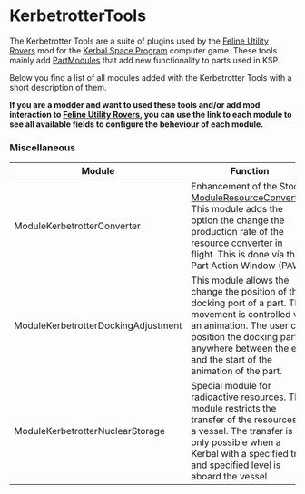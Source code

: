 # KerbetrotterTools

The Kerbetrotter Tools are a suite of plugins used by the [Feline Utility Rovers](https://github.com/Nils277/FelineUtilityRovers) mod for the [Kerbal Space Program](https://www.kerbalspaceprogram.com) computer game.
These tools mainly add [PartModules](https://wiki.kerbalspaceprogram.com/wiki/CFG_File_Documentation#MODULES) that add new functionality to parts used in KSP.

Below you find a list of all modules added with the Kerbetrotter Tools with a short description of them.

**If you are a modder and want to used these tools and/or add mod interaction to [Feline Utility Rovers](https://github.com/Nils277/FelineUtilityRovers), you can use the link to each module to see all available fields to configure the beheviour of each module.**

### Miscellaneous

| Module | Function |
| ----------- | ----------- |
| ModuleKerbetrotterConverter | Enhancement of the Stock [ModuleResourceConverter](https://www.kerbalspaceprogram.com/api/class_module_resource_converter.html). This module adds the option the change the production rate of the resource converter in flight. This is done vía the Part Action Window (PAW).
| ModuleKerbetrotterDockingAdjustment | This module allows the change the position of the docking port of a part. The movement is controlled via an animation. The user can position the docking part anywhere between the end and the start of the animation of the part. |
| ModuleKerbetrotterNuclearStorage | Special module for radioactive resources. This module restricts the transfer of the resources in a vessel. The transfer is only possible when a Kerbal with a specified trait and specified level is aboard the vessel |
